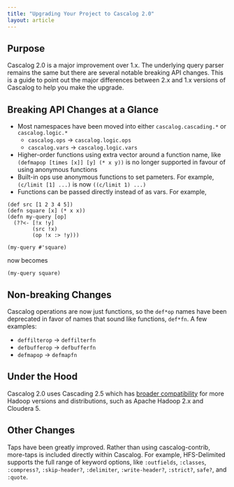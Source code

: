 ```yaml
---
title: "Upgrading Your Project to Cascalog 2.0"
layout: article
---
```


## Purpose

Cascalog 2.0 is a major improvement over 1.x. The underlying query parser remains the same but there are several notable breaking API changes. This is a guide to point out the major differences between 2.x and 1.x versions of Cascalog to help you make the upgrade.

## Breaking API Changes at a Glance

- Most namespaces have been moved into either `cascalog.cascading.*` or `cascalog.logic.*`
  - `cascalog.ops` &#8594; `cascalog.logic.ops`
  - `cascalog.vars` &#8594; `cascalog.logic.vars`
- Higher-order functions using extra vector around a function name, like `(defmapop [times [x]] [y] (* x y))` is no longer supported in favour of using anonymous functions
- Built-in ops use anonymous functions to set pameters. For example, `(c/limit [1] ...)` is now `((c/limit 1) ...)`
- Functions can be passed directly instead of as vars. For example,

```
(def src [1 2 3 4 5]) 
(defn square [x] (* x x))
(defn my-query [op]
  (??<- [!x !y]
        (src !x)
        (op !x :> !y)))

(my-query #'square)
```

now becomes

```
(my-query square)
```

## Non-breaking Changes
Cascalog operations are now just functions, so the `def*op` names have been deprecated in favor of names that sound like functions, `def*fn`. A few examples:

- `deffilterop` &#8594; `deffilterfn`
- `defbufferop` &#8594; `defbufferfn`
- `defmapop` &#8594; `defmapfn`

## Under the Hood
Cascalog 2.0 uses Cascading 2.5 which has [broader compatibility](http://www.cascading.org/support/compatibility/) for more Hadoop versions and distributions, such as Apache Hadoop 2.x and Cloudera 5.

## Other Changes
Taps have been greatly improved. Rather than using cascalog-contrib, more-taps is included directly within Cascalog. For example, HFS-Delimited supports the full range of keyword options, like `:outfields`, `:classes`,
  `:compress?`, `:skip-header?`, `:delimiter`, `:write-header?`,
  `:strict?`, `safe?`, and `:quote`.
